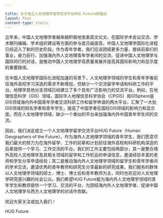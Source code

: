```yaml
---

title: 关于成立人文地理学留学交流平台HUG Future的倡议
layout: Post
content-type: static
---
```


近年来，中国人文地理学者越来越积极地发表英文论文，在国际学术会议交流、学术期刊编辑、学术组织建设等方面的参与度日益提高，中国人文地理学国际化进程已经迈入了新的历史阶段。作为青年学者，我们应该团结更多力量，接续前辈们的事业，奋力前行。加强海内外人文地理青年学者间的交流、促进中国人文地理学与国际同行的对话，是推动中国人文地理学高质量发展并提高其国际影响力和显示度的重要路径。 

 

在中国人文地理学国际化进程加速的背景下，人文地理学领域的学生和青年学者前往海外高校学习深造的需求不断增加，但缺少一个交流留学申请和科研工作的平台。地理学其他分支领域已经建立了多个具有广泛影响力的交流平台。例如，在地理信息科学（GIS）领域，国际华人地理信息科学协会（CPGIS）和GISphere是GIS领域海内外中国青年学者交流科研工作和留学申请的两大平台，汇聚了一大批GIS领域的知名学者和青年学生，提高了中国学者在国际GIS领域的影响力和显示度。而在人文地理学领域，缺少一个类似的平台来加强海内外中国青年学生间的交流。 

 

因此，我们决定成立一个人文地理学留学交流平台HUG Future（Human Geographers of the Future）。作为海外人文地理学领域的青年学生，我们愿意尽我们最大的努力为在海外留学、工作的前辈和计划前往海外高校和科研机构深造的后辈提供一个学习、工作交流的平台。我们的工作主要包括两部分，其一是整合境外高校人文地理学及其相关领域的留学和工作机会的申请信息，邀请经验丰富的老师和学生分享申请经验；其二是推动海内外人文地理学领域的留学生和青年学者间的学术交流，邀请优秀的青年教师和研究生分享最新的研究成果。我们服务的群体以人文地理学领域的硕士、博士、博士后和青年教师为主，同时也欢迎对人文地理学研究感兴趣的社会公众。我们希望HUG Future能为海内外人文地理学领域的青年学生和教师提供一个学习、交流的平台，为团结海内外人文地理学者、促进中国人文地理学与西方人文地理学的对话作贡献。 

 

欢迎大家关注或加入我们！ 

 

HUG Future 
